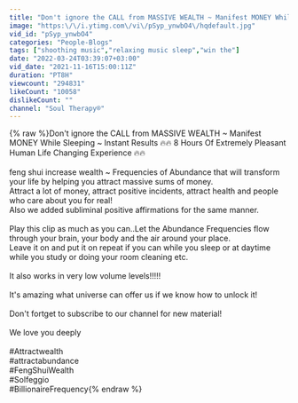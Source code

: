 ```yaml
---
title: "Don't ignore the CALL from MASSIVE WEALTH ~ Manifest MONEY While Sleeping ~ Instant Results 🔥🔥"
image: "https:\/\/i.ytimg.com\/vi\/pSyp_ynwbO4\/hqdefault.jpg"
vid_id: "pSyp_ynwbO4"
categories: "People-Blogs"
tags: ["shoothing music","relaxing music sleep","win the"]
date: "2022-03-24T03:39:07+03:00"
vid_date: "2021-11-16T15:00:11Z"
duration: "PT8H"
viewcount: "294831"
likeCount: "10058"
dislikeCount: ""
channel: "Soul Therapy®"
---
```

{% raw %}Don't ignore the CALL from MASSIVE WEALTH ~ Manifest MONEY While Sleeping ~ Instant Results 🔥🔥 8 Hours Of Extremely Pleasant Human Life Changing Experience  🔥🔥   <br /><br />feng shui increase wealth ~ Frequencies of Abundance that will transform your life by helping you attract massive sums of money. <br />Attract a lot of money, attract positive incidents, attract health and people who care about you for real!<br />Also we added subliminal positive affirmations for the same manner.<br /><br />Play this clip as much as you can..Let the Abundance Frequencies flow through your brain, your body and the air around your place.<br />Leave it on and put it on repeat if you can while you sleep or at daytime while you study or doing your room cleaning etc.<br /><br />It also works in very low volume levels!!!!!<br /><br />It's amazing what universe can offer us if we know how to unlock it!<br /><br />Don't fortget to subscribe to our channel for new material!<br /><br />We love you deeply<br /><br />#Attractwealth<br />#attractabundance<br />#FengShuiWealth<br />#Solfeggio<br />#BillionaireFrequency{% endraw %}
